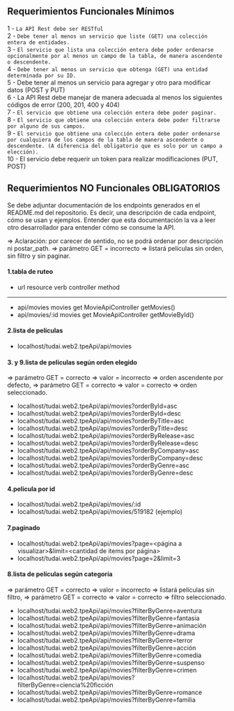 ## Requerimientos Funcionales Mínimos
1 - `La API Rest debe ser RESTful`   
2 - `Debe tener al menos un servicio que liste (GET) una colección entera de entidades.`   
3 - `El servicio que lista una colección entera debe poder ordenarse opcionalmente por al menos un campo de la tabla, de manera ascendente o descendente.`   
4 - `Debe tener al menos un servicio que obtenga (GET) una entidad determinada por su ID.`   
5 - Debe tener al menos un servicio para agregar y otro para modificar datos (POST y PUT)   
6 - La API Rest debe manejar de manera adecuada al menos los siguientes códigos de error (200, 201, 400 y 404)   
7 - `El servicio que obtiene una colección entera debe poder paginar.`   
8 - `El servicio que obtiene una colección entera debe poder filtrarse por alguno de sus campos.`   
9 - `El servicio que obtiene una colección entera debe poder ordenarse por cualquiera de los campos de la tabla de manera ascendente o descendente. (A diferencia del obligatorio que es solo por un campo a elección).`    
10 - El servicio debe requerir un token para realizar modificaciones (PUT, POST)   

## Requerimientos NO Funcionales OBLIGATORIOS
Se debe adjuntar documentación de los endpoints generados en el README.md del repositorio. Es decir, una descripción de cada endpoint, cómo se usan y ejemplos. Entender que esta documentación la va a leer otro desarrollador para entender cómo se consume la API.

=> Aclaración: por carecer de sentido, no se podrá ordenar por descripción ni postar_path. 
=> parámetro GET = incorrecto => listará películas sin orden, sin filtro y sin paginar.

#### 1.tabla de ruteo
-  url                              resource    verb    controller            method
-  ---                              --------    ----    ----------            ------
-  api/movies                       movies      get     MovieApiController    getMovies()
-  api/movies/:id                   movies      get     MovieApiController    getMovieById()

#### 2.lista de películas
-  localhost/tudai.web2.tpeApi/api/movies

#### 3. y 9.lista de películas según orden elegido
=> parámetro GET = correcto => valor = incorrecto => orden ascendente por defecto,
=> parámetro GET = correcto => valor = correcto => orden seleccionado.
-  localhost/tudai.web2.tpeApi/api/movies?orderById=asc
-  localhost/tudai.web2.tpeApi/api/movies?orderById=desc
-  localhost/tudai.web2.tpeApi/api/movies?orderByTitle=asc
-  localhost/tudai.web2.tpeApi/api/movies?orderByTitle=desc
-  localhost/tudai.web2.tpeApi/api/movies?orderByRelease=asc
-  localhost/tudai.web2.tpeApi/api/movies?orderByRelease=desc
-  localhost/tudai.web2.tpeApi/api/movies?orderByCompany=asc
-  localhost/tudai.web2.tpeApi/api/movies?orderByCompany=desc
-  localhost/tudai.web2.tpeApi/api/movies?orderByGenre=asc
-  localhost/tudai.web2.tpeApi/api/movies?orderByGenre=desc

#### 4.película por id
-  localhost/tudai.web2.tpeApi/api/movies/:id
-  localhost/tudai.web2.tpeApi/api/movies/519182 (ejemplo)

#### 7.paginado
- localhost/tudai.web2.tpeApi/api/movies?page=<página a visualizar>&limit=<cantidad de items por página>
- localhost/tudai.web2.tpeApi/api/movies?page=2&limit=3

#### 8.lista de películas según categoría
=> parámetro GET = correcto => valor = incorrecto => listará películas sin filtro,
=> parámetro GET = correcto => valor = correcto => filtro seleccionado.
- localhost/tudai.web2.tpeApi/api/movies?filterByGenre=aventura
- localhost/tudai.web2.tpeApi/api/movies?filterByGenre=fantasia
- localhost/tudai.web2.tpeApi/api/movies?filterByGenre=animación
- localhost/tudai.web2.tpeApi/api/movies?filterByGenre=drama
- localhost/tudai.web2.tpeApi/api/movies?filterByGenre=terror
- localhost/tudai.web2.tpeApi/api/movies?filterByGenre=acción
- localhost/tudai.web2.tpeApi/api/movies?filterByGenre=comedia
- localhost/tudai.web2.tpeApi/api/movies?filterByGenre=suspenso
- localhost/tudai.web2.tpeApi/api/movies?filterByGenre=crimen
- localhost/tudai.web2.tpeApi/api/movies?filterByGenre=ciencia%20ficción
- localhost/tudai.web2.tpeApi/api/movies?filterByGenre=romance
- localhost/tudai.web2.tpeApi/api/movies?filterByGenre=familia